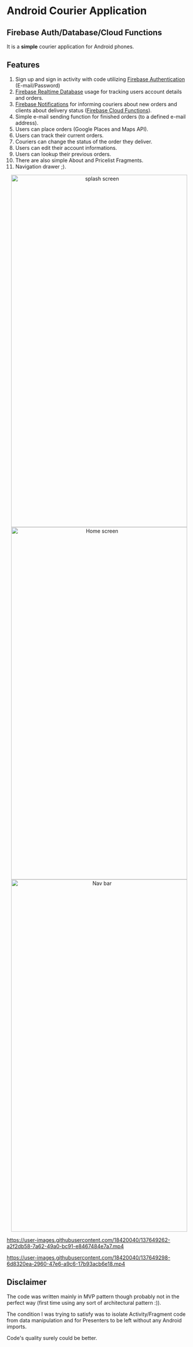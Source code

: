 
# Android Courier Application
## Firebase Auth/Database/Cloud Functions
It is a **simple** courier application for Android phones.
## Features
1. Sign up and sign in activity with code utilizing [Firebase Authentication](https://firebase.google.com/docs/auth/) (E-mail/Password)
2. [Firebase Realtime Database](https://firebase.google.com/docs/database/) usage for tracking users account details and orders.
3. [Firebase Notifications](https://firebase.google.com/docs/cloud-messaging/) for informing couriers about new orders and clients about delivery status ([Firebase Cloud Functions](https://firebase.google.com/docs/functions/)).
4. Simple e-mail sending function for finished orders (to a defined e-mail address).
5. Users can place orders (Google Places and Maps API).
6. Users can track their current orders.
7. Couriers can change the status of the order they deliver.
8. Users can edit their account informations.
9. Users can lookup their previous orders.
10. There are also simple About and Pricelist Fragments.
11. Navigation drawer ;).

<div><p align="center"><img src="https://user-images.githubusercontent.com/18420040/134238491-a5e95097-2d18-4ddb-96fc-62429f172eb8.png" alt="splash screen" width="480" height="960">
<img src="https://user-images.githubusercontent.com/18420040/134238494-c0a8af17-59da-4442-8831-943cafe91c45.png" alt="Home screen" width="480" height="960">
  <img src="https://user-images.githubusercontent.com/18420040/134238501-a5b49f80-335c-4206-866f-5c3fdcccdd5a.png" alt="Nav bar" width="480" height="960"></p></div>


https://user-images.githubusercontent.com/18420040/137649262-a2f2db58-7a62-49a0-bc91-e8467484e7a7.mp4


https://user-images.githubusercontent.com/18420040/137649298-6d8320ea-2960-47e6-a9c6-17b93acb6e18.mp4



## Disclaimer
The code was written mainly in MVP pattern though probably not in the perfect way (first time using any sort of architectural pattern :)). 

The condition I was trying to satisfy was to isolate Activity/Fragment code from data manipulation and for Presenters to be left without any Android imports.

Code's quality surely could be better. 
